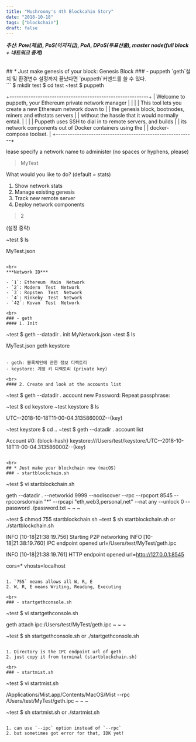 ```yaml
---
title: "Mushroomy's 4th Blockcahin Story"
date: "2018-10-18"
tags: ["blockchain"]
draft: false
---
```


***추신: Pow(채굴), PoS(이자지급), PoA, DPoS(투표선출), master node(full block + 네트워크 중계)***

<br>
## * Just make genesis of your block: Genesis Block
### - puppeth
`geth`설치 및 환경변수 설정까지 끝났다면 `puppeth`커맨드를 쓸 수 있다.

<br>
```
$ mkdir test
$ cd test
~test $ puppeth

+-----------------------------------------------------------+
| Welcome to puppeth, your Ethereum private network manager |
|                                                           |
| This tool lets you create a new Ethereum network down to  |
| the genesis block, bootnodes, miners and ethstats servers |
| without the hassle that it would normally entail.         |
|                                                           |
| Puppeth uses SSH to dial in to remote servers, and builds |
| its network components out of Docker containers using the |
| docker-compose toolset.                                   |
+-----------------------------------------------------------+

lease specify a network name to administer (no spaces or hyphens, please)
> MyTest

What would you like to do? (default = stats)
 1. Show network stats
 2. Manage existing genesis
 3. Track new remote server
 4. Deploy network components
> 2

(설정 중략)

~test $ ls

MyTest.json

```

<br>
***Network ID***

- `1`: Ethereum  Main  Network 
- `2`: Modern  Test  Network
- `3`: Ropsten  Test  Network
- `4`: Rinkeby  Test  Network
- `42`: Kovan  Test  Network

<br>
### - geth
#### 1. Init

```
~test $ geth --datadir . init MyNetwork.json
~test $ ls

MyTest.json geth keystore
```

- geth: 블록체인에 관한 정보 디렉토리
- keystore: 계정 키 디렉토리 (private key)

<br>
#### 2. Create and look at the accounts list

```
~test $ geth --datadir . account new
Password:
Repeat passphrase:

~test $ cd keystore
~test keystore $ ls

UTC--2018-10-18T11-00-04.313586000Z--{key}

~test keystore $ cd ..
~test $ geth --datadir . account list

Account #0: {block-hash} keystore:///Users/test/keystore/UTC--2018-10-18T11-00-04.313586000Z--{key}
```

<br>
## * Just make your blockchain now (macOS)
### - startblockchain.sh

```
~test $ vi startblockchain.sh

geth --datadir . --networkid 9999 --nodiscover --rpc --rpcport 8545 --rpccorsdomain "*" --rpcapi "eth,web3,personal,net" --nat any --unlock 0 --password ./password.txt
~
~
~

~test $ chmod 755 startblockchain.sh
~test $ sh startblockchain.sh or ./startblockchain.sh

INFO [10-18|21:38:19.756] Starting P2P networking
INFO [10-18|21:38:19.760] IPC endpoint opened
url=/Users/test/MyTest/geth.ipc

INFO [10-18|21:38:19.761] HTTP endpoint opened
url=http://127.0.0.1:8545

cors=* vhosts=localhost
```

1. `755` means allows all W, R, E
2. W, R, E means Writing, Reading, Executing

<br>
### - startgethconsole.sh

```
~test $ vi startgethconsole.sh

geth attach ipc:/Users/test/MyTest/geth.ipc
~
~
~

~test $ sh startgethconsole.sh or ./startgethconsole.sh
```

1. Directory is the IPC endpoint url of geth
2. just copy it from terminal (startblockchain.sh)

<br>
### - startmist.sh

```
~test $ vi startmist.sh

/Applications/Mist.app/Contents/MacOS/Mist --rpc /Users/test/MyTest/geth.ipc
~
~
~

~test $ sh startmist.sh or ./startmist.sh
```

1. can use `--ipc` option instead of `--rpc`
2. but sometimes got error for that, IDK yet!